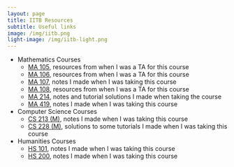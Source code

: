 ```yaml
---
layout: page
title: IITB Resources
subtitle: Useful links
image: /img/iitb.png
light-image: /img/iitb-light.png
---
```

* Mathematics Courses
    - [MA 105](/tuts/ma-105), resources from when I was a TA for this course
    - [MA 106](/tuts/ma-106), resources from when I was a TA for this course
    - [MA 107](/ma-107), notes I made when I was taking this course
    - [MA 108](/tuts/ma-108), resources from when I was a TA for this course
    - [MA 214](/notes/ma-214), notes and tutorial solutions I made when taking the course
    - [MA 419](/ma-419), notes I made when I was taking this course
* Computer Science Courses
    - [CS 213 (M)](/notes/cs-213), notes I made when I was taking this course
    - [CS 228 (M)](/cs-228), solutions to some tutorials I made when I was taking this course
* Humanities Courses
    - [HS 101](/notes/hs-101), notes I made when I was taking this course
    - [HS 200](/notes/hs-200), notes I made when I was taking this course